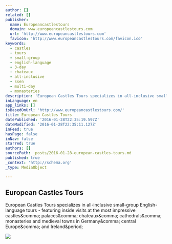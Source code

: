 ```yaml
---
author: []
related: []
publisher:
  name: Europeancastlestours
  domain: www.europeancastlestours.com
  url: 'http://www.europeancastlestours.com'
  favicon: 'http://www.europeancastlestours.com/favicon.ico'
keywords:
  - castles
  - tours
  - small-group
  - english-language
  - 3-day
  - chateaux
  - all-inclusive
  - ssen
  - multi-day
  - monasteries
description: 'European Castles Tours specializes in all-inclusive small-group English-language tours - featuring inside visits at the most impressive castles, palaces, chateaux, cathedrals, monasteries and medieval towns in Germany, central Europe, and Ireland.'
inLanguage: en
app_links: []
isBasedOnUrl: 'http://www.europeancastlestours.com/'
title: European Castles Tours
datePublished: '2016-01-28T22:35:19.597Z'
dateModified: '2016-01-28T22:35:11.127Z'
inFeed: true
hasPage: false
inNav: false
starred: true
authors: []
sourcePath: _posts/2016-01-28-european-castles-tours.md
published: true
_context: 'http://schema.org'
_type: MediaObject

---
```

<article style=""><h1>European Castles Tours</h1><p>European Castles Tours specializes in all-inclusive small-group English-language tours - featuring inside visits at the most impressive castles&amp;comma; palaces&amp;comma; chateaux&amp;comma; cathedrals&amp;comma; monasteries and medieval towns in Germany&amp;comma; central Europe&amp;comma; and Ireland&amp;period;</p><img src="http://www.europeancastlestours.com/common/home/horiz/amboise-cafe-bm9142-430.jpg" /></article>